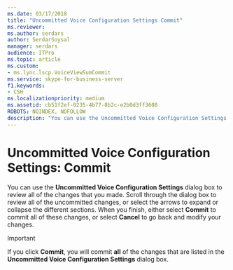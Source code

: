 ```yaml
---
ms.date: 03/17/2018
title: "Uncommitted Voice Configuration Settings Commit"
ms.reviewer: 
ms.author: serdars
author: SerdarSoysal
manager: serdars
audience: ITPro
ms.topic: article
ms.custom:
- ms.lync.lscp.VoiceViewSumCommit
ms.service: skype-for-business-server
f1.keywords:
- CSH
ms.localizationpriority: medium
ms.assetid: cb51f2ef-0235-4b77-8b2c-e2b0d3ff3608
ROBOTS: NOINDEX, NOFOLLOW
description: "You can use the Uncommitted Voice Configuration Settings dialog box to review all of the changes that you made. Scroll through the dialog box to review all of the uncommitted changes, or select the arrows to expand or collapse the different sections. When you finish, either select Commit to commit all of these changes, or select Cancel to go back and modify your changes."
---
```


# Uncommitted Voice Configuration Settings: Commit
 
You can use the **Uncommitted Voice Configuration Settings** dialog box to review all of the changes that you made. Scroll through the dialog box to review all of the uncommitted changes, or select the arrows to expand or collapse the different sections. When you finish, either select **Commit** to commit all of these changes, or select **Cancel** to go back and modify your changes.
  
> [!IMPORTANT]
> If you click **Commit**, you will commit **all** of the changes that are listed in the **Uncommitted Voice Configuration Settings** dialog box.
  
 
  


